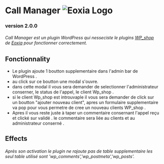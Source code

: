 # Call Manager ![Eoxia Logo](https://avatars0.githubusercontent.com/u/3227847?s=200&amp;v=4)
### version 2.0.0
###### Call Manager est un plugin WordPress qui nesseciste le plugins [WP_shop](https://github.com/Eoxia/wpshop) de [Eoxia](https://github.com/eoxia) pour fonctionner correctement.

## Fonctionnality

* Le plugin ajoute 1 boutton supplementaire dans l'admin bar de WordPress .
* au click sur ce boutton une modal s'ouvre.
* dans cette modal il vous sera demander de selectionner l'administrateur conserner, le status de l'appel, le client Wp_shop .
* si le client Wp_shop est introuvaple il vous sera demander de click sur un boutton "ajouter nouveau client", apres un formulaire supplementaire va pop pour vous permetre de cree un nouveau clients WP_shop .
* Apres il vous reste juste à taper un commentaire consernant l'appel reçu et clické sur validé . le commentaire sera liée au clients et au administrateur conserné .

## Effects

###### Après son activation le plugin ne rajoute pas de table supplementaire les seul table utilisé sont 'wp_comments','wp_postmeta','wp_posts'.
